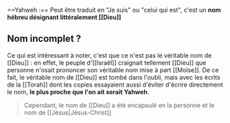 ==Yahweh :== Peut être traduit en "Je suis" ou "celui qui est", c'est un **nom hébreu désignant littéralement [[Dieu]]**
## Nom incomplet ?
Ce qui est intéressant à noter, c'est que ce n'est pas le véritable nom de [[Dieu]] : en effet, le peuple d'[[Israël]] craignait tellement [[Dieu]] que personne n'osait prononcer son véritable nom mise à part [[Moïse]].
De ce fait, le véritable nom de [[Dieu]] est tombé dans l'oubli, mais avec les écrits de la [[Torah]] dont les copies essayaient aussi d'éviter d'écrire directement le nom, **le plus proche que l'on ait serait Yahweh**.
>Cependant, le nom de [[Dieu]] a été encapsulé en la personne et le nom de [[Jésus|Jésus-Christ]]